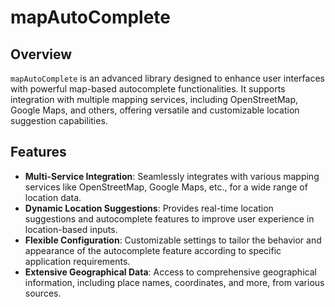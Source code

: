 # mapAutoComplete

## Overview

`mapAutoComplete` is an advanced library designed to enhance user interfaces with powerful map-based autocomplete functionalities. It supports integration with multiple mapping services, including OpenStreetMap, Google Maps, and others, offering versatile and customizable location suggestion capabilities.

## Features

- **Multi-Service Integration**: Seamlessly integrates with various mapping services like OpenStreetMap, Google Maps, etc., for a wide range of location data.
- **Dynamic Location Suggestions**: Provides real-time location suggestions and autocomplete features to improve user experience in location-based inputs.
- **Flexible Configuration**: Customizable settings to tailor the behavior and appearance of the autocomplete feature according to specific application requirements.
- **Extensive Geographical Data**: Access to comprehensive geographical information, including place names, coordinates, and more, from various sources.
